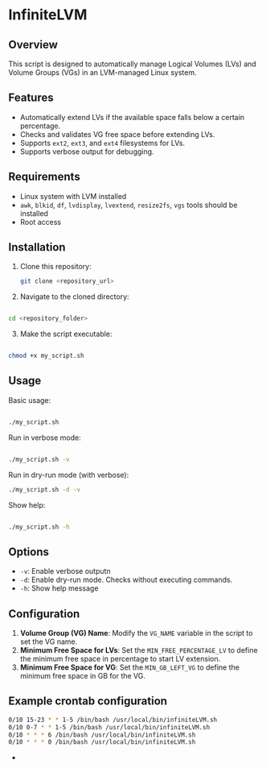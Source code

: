 # InfiniteLVM

## Overview

This script is designed to automatically manage Logical Volumes (LVs) and Volume Groups (VGs) in an LVM-managed Linux system.

## Features

- Automatically extend LVs if the available space falls below a certain percentage.
- Checks and validates VG free space before extending LVs.
- Supports `ext2`, `ext3`, and `ext4` filesystems for LVs.
- Supports verbose output for debugging.

## Requirements

- Linux system with LVM installed
- `awk`, `blkid`, `df`, `lvdisplay`, `lvextend`, `resize2fs`, `vgs` tools should be installed
- Root access

## Installation

1. Clone this repository:

   ```bash
   git clone <repository_url>

2. Navigate to the cloned directory:
   
  ``` bash

  cd <repository_folder>
```
3. Make the script executable:
```bash

chmod +x my_script.sh
```
## Usage

Basic usage:
``` bash

./my_script.sh
```
Run in verbose mode:
```bash

./my_script.sh -v
```
Run in dry-run mode (with verbose):
```bash
./my_script.sh -d -v
```
Show help:
```bash

./my_script.sh -h
```
## Options

- `-v`: Enable verbose outputn
- `-d`: Enable dry-run mode. Checks without executing commands.
- `-h`: Show help message

## Configuration

1. **Volume Group (VG) Name**: Modify the `VG_NAME` variable in the script to set the VG name.
2. **Minimum Free Space for LVs**: Set the `MIN_FREE_PERCENTAGE_LV` to define the minimum free space in percentage to start LV extension.
3. **Minimum Free Space for VG**: Set the `MIN_GB_LEFT_VG` to define the minimum free space in GB for the VG.

## Example crontab configuration

```bash
0/10 15-23 * * 1-5 /bin/bash /usr/local/bin/infiniteLVM.sh
0/10 0-7 * * 1-5 /bin/bash /usr/local/bin/infiniteLVM.sh
0/10 * * * 6 /bin/bash /usr/local/bin/infiniteLVM.sh
0/10 * * * 0 /bin/bash /usr/local/bin/infiniteLVM.sh
```


*
